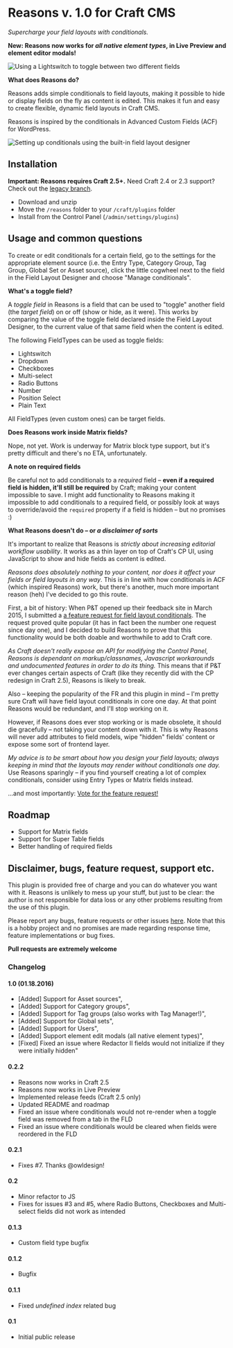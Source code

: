# Reasons v. 1.0 for Craft CMS

_Supercharge your field layouts with conditionals._  

**New: Reasons now works for _all native element types_, in Live Preview and element editor modals!**  

![Using a Lightswitch to toggle between two different fields](http://g.recordit.co/nYxQIkpK0j.gif)  

**What does Reasons do?**  

Reasons adds simple conditionals to field layouts, making it possible to hide or display fields on the fly as content is edited. This makes it fun and easy to create flexible, dynamic field layouts in Craft CMS.  

Reasons is inspired by the conditionals in Advanced Custom Fields (ACF) for WordPress.  

![Setting up conditionals using the built-in field layout designer](http://g.recordit.co/R7Ti1xpL9Q.gif)  

## Installation

**Important: Reasons requires Craft 2.5+.** Need Craft 2.4 or 2.3 support? Check out the [legacy branch](https://github.com/mmikkel/Reasons-Craft/tree/legacy).  

* Download and unzip
* Move the `/reasons` folder to your `/craft/plugins` folder
* Install from the Control Panel (`/admin/settings/plugins`)

## Usage and common questions

To create or edit conditionals for a certain field, go to the settings for the appropriate element source (i.e. the Entry Type, Category Group, Tag Group, Global Set or Asset source), click the little cogwheel next to the field in the Field Layout Designer and choose "Manage conditionals".  

 **What's a toggle field?**  

A _toggle field_ in Reasons is a field that can be used to "toggle" another field (the _target field_) on or off (show or hide, as it were). This works by comparing the value of the toggle field declared inside the Field Layout Designer, to the current value of that same field when the content is edited.  

The following FieldTypes can be used as toggle fields:  

* Lightswitch
* Dropdown
* Checkboxes
* Multi-select
* Radio Buttons
* Number
* Position Select
* Plain Text

All FieldTypes (even custom ones) can be target fields.  

**Does Reasons work inside Matrix fields?**

Nope, not yet. Work is underway for Matrix block type support, but it's pretty difficult and there's no ETA, unfortunately.

**A note on required fields**

Be careful not to add conditionals to a _required_ field – **even if a required field is hidden, it'll still be required** by Craft; making your content impossible to save. I might add functionality to Reasons making it impossible to add conditionals to a required field, or possibly look at ways to override/avoid the `required` property if a field is hidden – but no promises :)

**What Reasons doesn't do – or _a disclaimer of sorts_**  

It's important to realize that Reasons is _strictly about increasing editorial workflow usability_. It works as a thin layer on top of Craft's CP UI, using JavaScript to show and hide fields as content is edited.  

_Reasons does absolutely nothing to your content, nor does it affect your fields or field layouts in any way_. This is in line with how conditionals in ACF (which inspired Reasons) work, but there's another, much more important reason (heh) I've decided to go this route.  

First, a bit of history: When P&T opened up their feedback site in March 2015, I submitted a [a feature request for field layout conditionals](http://feedback.buildwithcraft.com/forums/285221-feature-requests/suggestions/7185745-conditionals-in-field-layouts). The request proved quite popular (it has in fact been the number one request since day one), and I decided to build Reasons to prove that this functionality would be both doable and worthwhile to add to Craft core.  

_As Craft doesn't really expose an API for modifying the Control Panel, Reasons is dependant on markup/classnames, Javascript workarounds and undocumented features in order to do its thing._ This means that if P&T ever changes certain aspects of Craft (like they recently did with the CP redesign in Craft 2.5), Reasons is likely to break.  

Also – keeping the popularity of the FR and this plugin in mind – I'm pretty sure Craft will have field layout conditionals in core one day. At that point Reasons would be redundant, and I'll stop working on it.  

However, if Reasons does ever stop working or is made obsolete, it should die gracefully – not taking your content down with it. This is why Reasons will never add attributes to field models, wipe "hidden" fields' content or expose some sort of frontend layer.  

_My advice is to be smart about how you design your field layouts; always keeping in mind that the layouts may render without conditionals one day._ Use Reasons sparingly – if you find yourself creating a lot of complex conditionals, consider using Entry Types or Matrix fields instead.  

...and most importantly: [Vote for the feature request!](http://feedback.buildwithcraft.com/forums/285221-feature-requests/suggestions/7185745-conditionals-in-field-layouts)

## Roadmap

* Support for Matrix fields
* Support for Super Table fields
* Better handling of required fields

## Disclaimer, bugs, feature request, support etc.

This plugin is provided free of charge and you can do whatever you want with it. Reasons is unlikely to mess up your stuff, but just to be clear: the author is not responsible for data loss or any other problems resulting from the use of this plugin.  

Please report any bugs, feature requests or other issues [here](https://github.com/mmikkel/Reasons-Craft/issues). Note that this is a hobby project and no promises are made regarding response time, feature implementations or bug fixes.  

**Pull requests are extremely welcome**  

### Changelog

#### 1.0 (01.18.2016)

* [Added] Support for Asset sources",
* [Added] Support for Category groups",
* [Added] Support for Tag groups (also works with Tag Manager!)",
* [Added] Support for Global sets",
* [Added] Support for Users",
* [Added] Support element edit modals (all native element types)",
* [Fixed] Fixed an issue where Redactor II fields would not initialize if they were initially hidden"

#### 0.2.2

* Reasons now works in Craft 2.5
* Reasons now works in Live Preview
* Implemented release feeds (Craft 2.5 only)
* Updated README and roadmap
* Fixed an issue where conditionals would not re-render when a toggle field was removed from a tab in the FLD
* Fixed an issue where conditionals would be cleared when fields were reordered in the FLD

#### 0.2.1

* Fixes #7. Thanks @owldesign!

#### 0.2

* Minor refactor to JS
* Fixes for issues #3 and #5, where Radio Buttons, Checkboxes and Multi-select fields did not work as intended

#### 0.1.3

* Custom field type bugfix

#### 0.1.2

* Bugfix

#### 0.1.1

* Fixed _undefined index_ related bug

#### 0.1

* Initial public release
